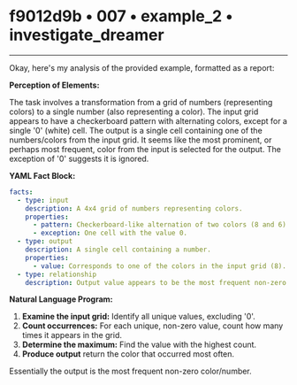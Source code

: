 # f9012d9b • 007 • example_2 • investigate_dreamer

---
Okay, here's my analysis of the provided example, formatted as a report:

**Perception of Elements:**

The task involves a transformation from a grid of numbers (representing colors) to a single number (also representing a color). The input grid appears to have a checkerboard pattern with alternating colors, except for a single '0' (white) cell. The output is a single cell containing one of the numbers/colors from the input grid. It seems like the most prominent, or perhaps most frequent, color from the input is selected for the output. The exception of '0' suggests it is ignored.

**YAML Fact Block:**



```yaml
facts:
  - type: input
    description: A 4x4 grid of numbers representing colors.
    properties:
      - pattern: Checkerboard-like alternation of two colors (8 and 6).
      - exception: One cell with the value 0.
  - type: output
    description: A single cell containing a number.
    properties:
      - value: Corresponds to one of the colors in the input grid (8).
  - type: relationship
    description: Output value appears to be the most frequent non-zero color in the input.
```



**Natural Language Program:**

1.  **Examine the input grid:** Identify all unique values, excluding '0'.
2.  **Count occurrences:** For each unique, non-zero value, count how many times it appears in the grid.
3.  **Determine the maximum:** Find the value with the highest count.
4. **Produce output** return the color that occurred most often.

Essentially the output is the most frequent non-zero color/number.

